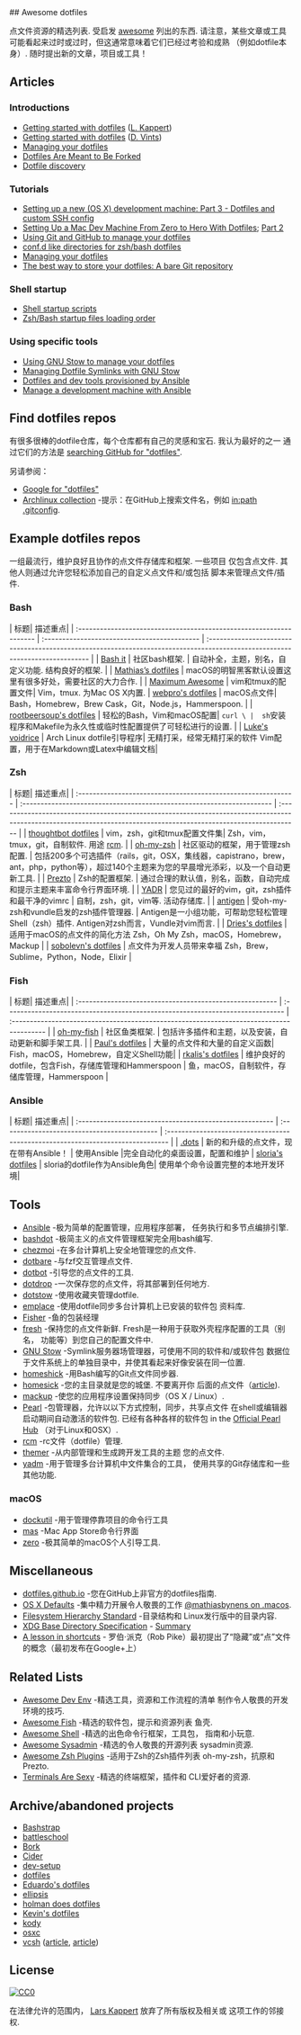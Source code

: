 <div class="github-widget" data-repo="webpro/awesome-dotfiles"></div>
<script async src="https://pagead2.googlesyndication.com/pagead/js/adsbygoogle.js"></script><ins class="adsbygoogle" style="display:block" data-ad-client="ca-pub-6890694312814945" data-ad-slot="5473692530" data-ad-format="auto"  data-full-width-responsive="true"></ins><script>(adsbygoogle = window.adsbygoogle || []).push({});</script>
## Awesome dotfiles

点文件资源的精选列表. 受启发 [awesome](https://github.com/sindresorhus/awesome) 列出的东西.
请注意，某些文章或工具可能看起来过时或过时，但这通常意味着它们已经过考验和成熟
 （例如dotfile本身）. 随时提出新的文章，项目或工具！

## Articles

### Introductions

- [Getting started with dotfiles](https://medium.com/@webprolific/getting-started-with-dotfiles-43c3602fd789)
  ([L. Kappert](https://github.com/webpro))
- [Getting started with dotfiles](https://driesvints.com/blog/getting-started-with-dotfiles/)
  ([D. Vints](https://github.com/driesvints))
- [Managing your dotfiles](https://medium.com/@webprolific/managing-your-dotfiles-7d2725297304)
- [Dotfiles Are Meant to Be Forked](https://zachholman.com/2010/08/dotfiles-are-meant-to-be-forked/)
- [Dotfile discovery](https://wynnnetherland.com/journal/dotfiles-discovery/)

### Tutorials

- [Setting up a new (OS X) development machine: Part 3 - Dotfiles and custom SSH config](https://mattstauffer.com/blog/setting-up-a-new-os-x-development-machine-part-3-dotfiles-rc-files-and-ssh-config/)
- [Setting Up a Mac Dev Machine From Zero to Hero With Dotfiles](https://code.tutsplus.com/tutorials/setting-up-a-mac-dev-machine-from-zero-to-hero-with-dotfiles--net-35449);
  [Part 2](https://code.tutsplus.com/tutorials/setting-up-a-mac-dev-machine-from-zero-to-hero-with-dotfiles-part-2--cms-23145)
- [Using Git and GitHub to manage your dotfiles](http://blog.smalleycreative.com/tutorials/using-git-and-github-to-manage-your-dotfiles/)
- [conf.d like directories for zsh/bash dotfiles](https://chr4.org/blog/2014/09/10/conf-dot-d-like-directories-for-zsh-slash-bash-dotfiles/)
- [Managing your dotfiles](https://www.anishathalye.com/2014/08/03/managing-your-dotfiles/)
- [The best way to store your dotfiles: A bare Git repository](https://www.atlassian.com/git/tutorials/dotfiles)

### Shell startup

- [Shell startup scripts](https://blog.flowblok.id.au/2013-02/shell-startup-scripts.html)
- [Zsh/Bash startup files loading order](https://shreevatsa.wordpress.com/2008/03/30/zshbash-startup-files-loading-order-bashrc-zshrc-etc/)

### Using specific tools

- [Using GNU Stow to manage your dotfiles](http://brandon.invergo.net/news/2012-05-26-using-gnu-stow-to-manage-your-dotfiles.html)
- [Managing Dotfile Symlinks with GNU Stow](https://spin.atomicobject.com/2014/12/26/manage-dotfiles-gnu-stow/)
- [Dotfiles and dev tools provisioned by Ansible](http://palcu.blogspot.com/2014/06/dotfiles-and-dev-tools-provisioned-by.html)
- [Manage a development machine with Ansible](http://kreusch.com.br/blog/2013/12/03/manage-a-development-machine-with-ansible)

## Find dotfiles repos

有很多很棒的dotfile仓库，每个仓库都有自己的灵感和宝石. 我认为最好的之一
通过它们的方法是 [searching GitHub for "dotfiles"](https://github.com/search?q=dotfiles&type=Repositories).

另请参阅：

- [Google for "dotfiles"](https://www.google.nl/search?q=dotfiles)
- [Archlinux collection](https://wiki.archlinux.org/index.php/Dotfiles)
-提示：在GitHub上搜索文件名，例如
  [in:path .gitconfig](https://github.com/search?utf8=%E2%9C%93&type=Code&q=in%3Apath+.gitconfig).

## Example dotfiles repos

一组最流行，维护良好且协作的点文件存储库和框架. 一些项目
仅包含点文件. 其他人则通过允许您轻松添加自己的自定义点文件和/或包括
脚本来管理点文件/插件.

### Bash

 | 标题| 描述重点|
| :------------------------------------------------------------------ | :------------------------------------------- | :--------------------------------------------------------------------------------------------------------------------------- |
| [Bash it](https://github.com/Bash-it/bash-it)                        | 社区bash框架.  | 自动补全，主题，别名，自定义功能. 结构良好的框架.  |
| [Mathias’s dotfiles](https://github.com/mathiasbynens/dotfiles)      |  macOS的明智黑客默认设置这里有很多好处，需要社区的大力合作.  |
| [Maximum Awesome](https://github.com/square/maximum-awesome)         |  vim和tmux的配置文件|  Vim，tmux. 为Mac OS X内置.
| [webpro's dotfiles](https://github.com/webpro/dotfiles)              |  macOS点文件|  Bash，Homebrew，Brew Cask，Git，Node.js，Hammerspoon.  |
| [rootbeersoup's dotfiles](https://github.com/rootbeersoup/dotfiles)  | 轻松的Bash，Vim和macOS配置|  `curl \ |  sh`安装程序和Makefile为永久性或临时性配置提供了可轻松进行的设置.  |
| [Luke's voidrice](https://github.com/LukeSmithxyz/voidrice)          |  Arch Linux dotfile引导程序| 无精打采，经常无精打采的软件 Vim配置，用于在Markdown或Latex中编辑文档|

### Zsh

 | 标题| 描述重点|
| :------------------------------------------------------------ | :--------------------------------------------------------------------- | :----------------------------------------------------------------------------------------------------------------------------------------------------------------- |
| [thoughtbot dotfiles](https://github.com/thoughtbot/dotfiles)  |  vim，zsh，git和tmux配置文件集|  Zsh，vim，tmux，git，自制软件. 用途 [rcm](https://github.com/thoughtbot/rcm).                                                                                      |
| [oh-my-zsh](https://ohmyz.sh)                                  | 社区驱动的框架，用于管理zsh配置.  | 包括200多个可选插件（rails，git，OSX，集线器，capistrano，brew，ant，php，python等），超过140个主题来为您的早晨增光添彩，以及一个自动更新工具.  |
| [Prezto](https://github.com/sorin-ionescu/prezto)              |  Zsh的配置框架.  | 通过合理的默认值，别名，函数，自动完成和提示主题来丰富命令行界面环境.  |
| [YADR](http://skwp.github.io/dotfiles/)                        | 您见过的最好的vim，git，zsh插件和最干净的vimrc | 自制，zsh，git，vim等. 活动存储库.  |
| [antigen](http://antigen.sharats.me)                           | 受oh-my-zsh和vundle启发的zsh插件管理器.  |  Antigen是一小组功能，可帮助您轻松管理Shell（zsh）插件.  Antigen对zsh而言，Vundle对vim而言.  |
| [Dries's dotfiles](https://github.com/driesvints/dotfiles)     | 适用于macOS的点文件的简化方法 Zsh，Oh My Zsh，macOS，Homebrew，Mackup |
| [sobolevn's dotfiles](https://github.com/sobolevn/dotfiles)    | 点文件为开发人员带来幸福 Zsh，Brew，Sublime，Python，Node，Elixir |

### Fish

 | 标题| 描述重点|
| :------------------------------------------------------- | :----------------------------------------------------------------------------- | :--------------------------------------------------------------------------------------- |
| [oh-my-fish](https://github.com/oh-my-fish/oh-my-fish)    | 社区鱼类框架.  | 包括许多插件和主题，以及安装，自动更新和脚手架工具.  |
| [Paul's dotfiles](https://github.com/paulirish/dotfiles)  | 大量的点文件和大量的自定义函数|  Fish，macOS，Homebrew，自定义Shell功能|
| [rkalis's dotfiles](https://github.com/rkalis/dotfiles)   | 维护良好的dotfile，包含Fish，存储库管理和Hammerspoon | 鱼，macOS，自制软件，存储库管理，Hammerspoon |

### Ansible

 | 标题| 描述重点|
| :------------------------------------------------------ | :------------------------------------------- | :------------------------------------------------------------------------------ |
| [.dots](https://github.com/Addvilz/dots)                 | 新的和升级的点文件，现在带有Ansible！  | 使用Ansible |完全自动化的桌面设置，配置和维护
| [sloria's dotfiles](https://github.com/sloria/dotfiles)  |  sloria的dotfile作为Ansible角色| 使用单个命令设置完整的本地开发环境|

## Tools

- [Ansible](https://www.ansible.com) -极为简单的配置管理，应用程序部署，
  任务执行和多节点编排引擎.
- [bashdot](https://github.com/bashdot/bashdot) -极简主义的点文件管理框架完全用bash编写.
- [chezmoi](https://github.com/twpayne/chezmoi) -在多台计算机上安全地管理您的点文件.
- [dotbare](https://github.com/kazhala/dotbare) -与fzf交互管理点文件.
- [dotbot](https://github.com/anishathalye/dotbot) -引导您的点文件的工具.
- [dotdrop](https://github.com/deadc0de6/dotdrop) -一次保存您的点文件，将其部署到任何地方.
- [dotstow](https://github.com/codejamninja/dotstow) -使用收藏夹管理dotfile.
- [emplace](https://github.com/tversteeg/emplace) -使用dotfile同步多台计算机上已安装的软件包
  资料库.
- [Fisher](https://github.com/jorgebucaran/fisher) -鱼的包装经理
- [fresh](https://freshshell.com)  -保持您的点文件新鲜.  Fresh是一种用于获取外壳程序配置的工具（别名，
  功能等）到您自己的配置文件中.
- [GNU Stow](http://www.gnu.org/software/stow/) -Symlink服务器场管理器，可使用不同的软件和/或软件包
  数据位于文件系统上的单独目录中，并使其看起来好像安装在同一位置.
- [homeshick](https://github.com/andsens/homeshick) -用Bash编写的Git点文件同步器.
- [homesick](https://github.com/technicalpickles/homesick)  -您的主目录就是您的城堡. 不要离开你
  后面的点文件（[article](https://technicalpickles.com/posts/never-leave-your-dotfiles-behind-again-with-homesick)).
- [mackup](https://github.com/lra/mackup) -使您的应用程序设置保持同步（OS X / Linux）.
- [Pearl](https://github.com/pearl-core/pearl) -包管理器，允许以以下方式控制，同步，共享点文件
  在shell或编辑器启动期间自动激活的软件包. 已经有各种各样的软件包
  in the [Official Pearl Hub](https://github.com/pearl-hub) （对于Linux和OSX）.
- [rcm](https://github.com/thoughtbot/rcm) -rc文件（dotfile）管理.
- [themer](https://github.com/mjswensen/themer) -从内部管理和生成跨开发工具的主题
  您的点文件.
- [yadm](https://github.com/TheLocehiliosan/yadm) -用于管理多台计算机中文件集合的工具，
  使用共享的Git存储库和一些其他功能.

### macOS

- [dockutil](https://github.com/kcrawford/dockutil) -用于管理停靠项目的命令行工具
- [mas](https://github.com/mas-cli/mas) -Mac App Store命令行界面
- [zero](https://github.com/zero-sh/zero.sh) -极其简单的macOS个人引导工具.

## Miscellaneous

- [dotfiles.github.io](http://dotfiles.github.io) -您在GitHub上非官方的dotfiles指南.
- [OS X Defaults](https://github.com/kevinSuttle/macOS-Defaults) -集中精力开展令人敬畏的工作
  [@mathiasbynens on .macos](https://github.com/mathiasbynens/dotfiles#sensible-macos-defaults).
- [Filesystem Hierarchy Standard](https://en.wikipedia.org/wiki/Filesystem_Hierarchy_Standard) -目录结构和
  Linux发行版中的目录内容.
- [XDG Base Directory Specification](https://specifications.freedesktop.org/basedir-spec/basedir-spec-latest.html) -
  [Summary](https://wiki.archlinux.org/index.php/XDG_Base_Directory)
- [A lesson in shortcuts](https://www.reddit.com/r/linux/comments/at05xh/why_do_hidden_files_in_unix_begin_with_a_dot/egyj6lr/) -
  罗伯·派克（Rob Pike）最初提出了“隐藏”或“点”文件的概念（最初发布在Google+上）

## Related Lists

- [Awesome Dev Env](https://github.com/jondot/awesome-devenv) -精选工具，资源和工作流程的清单
  制作令人敬畏的开发环境的技巧.
- [Awesome Fish](https://github.com/jorgebucaran/awesome-fish) -精选的软件包，提示和资源列表
  鱼壳.
- [Awesome Shell](https://github.com/alebcay/awesome-shell) -精选的出色命令行框架，工具包，
  指南和小玩意.
- [Awesome Sysadmin](https://github.com/n1trux/awesome-sysadmin) -精选的令人敬畏的开源列表
  sysadmin资源.
- [Awesome Zsh Plugins](https://github.com/unixorn/awesome-zsh-plugins) -适用于Zsh的Zsh插件列表
  oh-my-zsh，抗原和Prezto.
- [Terminals Are Sexy](https://github.com/k4m4/terminals-are-sexy) -精选的终端框架，插件和
  CLI爱好者的资源.

## Archive/abandoned projects

- [Bashstrap](https://github.com/barryclark/bashstrap)
- [battleschool](https://github.com/spencergibb/battleschool)
- [Bork](https://github.com/mattly/bork)
- [Cider](https://github.com/msanders/cider)
- [dev-setup](https://github.com/donnemartin/dev-setup)
- [dotfiles](https://github.com/jbernard/dotfiles)
- [Eduardo's dotfiles](https://github.com/eduardolundgren/dotfiles)
- [ellipsis](https://github.com/ellipsis/ellipsis)
- [holman does dotfiles](https://github.com/holman/dotfiles)
- [Kevin's dotfiles](https://github.com/kdeldycke/dotfiles)
- [kody](https://github.com/jh3y/kody)
- [osxc](http://osxc.github.io)
- [vcsh](https://github.com/RichiH/vcsh)
  ([article](https://blog.tfnico.com/2014/03/managing-dot-files-with-vcsh-and-myrepos.html),
  [article](https://www.kunxi.org/2014/02/manage-dotfiles-using-vcsh-and-mr/))

## License

[![CC0](https://licensebuttons.net/p/zero/1.0/88x31.png)](https://creativecommons.org/publicdomain/zero/1.0/)

在法律允许的范围内， [Lars Kappert](https://www.webpro.nl) 放弃了所有版权及相关或
这项工作的邻接权.
